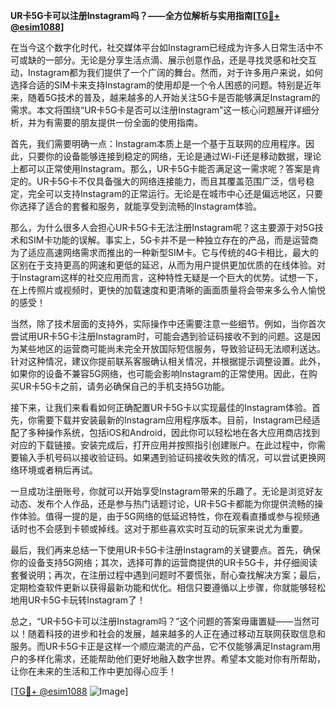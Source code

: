 **UR卡5G卡可以注册Instagram吗？——全方位解析与实用指南[[TG💪+ @esim1088](https://t.me/s/esim1088)]**

在当今这个数字化时代，社交媒体平台如Instagram已经成为许多人日常生活中不可或缺的一部分。无论是分享生活点滴、展示创意作品，还是寻找灵感和社交互动，Instagram都为我们提供了一个广阔的舞台。然而，对于许多用户来说，如何选择合适的SIM卡来支持Instagram的使用却是一个令人困惑的问题。特别是近年来，随着5G技术的普及，越来越多的人开始关注5G卡是否能够满足Instagram的需求。本文将围绕“UR卡5G卡是否可以注册Instagram”这一核心问题展开详细分析，并为有需要的朋友提供一份全面的使用指南。

首先，我们需要明确一点：Instagram本质上是一个基于互联网的应用程序。因此，只要你的设备能够连接到稳定的网络，无论是通过Wi-Fi还是移动数据，理论上都可以正常使用Instagram。那么，UR卡5G卡能否满足这一需求呢？答案是肯定的。UR卡5G卡不仅具备强大的网络连接能力，而且其覆盖范围广泛，信号稳定，完全可以支持Instagram的正常运行。无论是在城市中心还是偏远地区，只要你选择了适合的套餐和服务，就能享受到流畅的Instagram体验。

那么，为什么很多人会担心UR卡5G卡无法注册Instagram呢？这主要源于对5G技术和SIM卡功能的误解。事实上，5G卡并不是一种独立存在的产品，而是运营商为了适应高速网络需求而推出的一种新型SIM卡。它与传统的4G卡相比，最大的区别在于支持更高的网速和更低的延迟，从而为用户提供更加优质的在线体验。对于Instagram这样的社交应用而言，这种特性无疑是一个巨大的优势。试想一下，在上传照片或视频时，更快的加载速度和更清晰的画面质量将会带来多么令人愉悦的感受！

当然，除了技术层面的支持外，实际操作中还需要注意一些细节。例如，当你首次尝试用UR卡5G卡注册Instagram时，可能会遇到验证码接收不到的问题。这是因为某些地区的运营商可能尚未完全开放国际短信服务，导致验证码无法顺利送达。针对这种情况，建议你提前联系客服确认相关情况，并根据提示调整设置。此外，如果你的设备不兼容5G网络，也可能会影响Instagram的正常使用。因此，在购买UR卡5G卡之前，请务必确保自己的手机支持5G功能。

接下来，让我们来看看如何正确配置UR卡5G卡以实现最佳的Instagram体验。首先，你需要下载并安装最新的Instagram应用程序版本。目前，Instagram已经适配了多种操作系统，包括iOS和Android，因此你可以轻松地在各大应用商店找到对应的下载链接。安装完成后，打开应用并按照指引创建账户。在此过程中，你需要输入手机号码以接收验证码。如果遇到验证码接收失败的情况，可以尝试更换网络环境或者稍后再试。

一旦成功注册账号，你就可以开始享受Instagram带来的乐趣了。无论是浏览好友动态、发布个人作品，还是参与热门话题讨论，UR卡5G卡都能为你提供流畅的操作体验。值得一提的是，由于5G网络的低延迟特性，你在观看直播或参与视频通话时也不会感到卡顿或掉线。这对于那些喜欢实时互动的玩家来说尤为重要。

最后，我们再来总结一下使用UR卡5G卡注册Instagram的关键要点。首先，确保你的设备支持5G网络；其次，选择可靠的运营商提供的UR卡5G卡，并仔细阅读套餐说明；再次，在注册过程中遇到问题时不要慌张，耐心查找解决方案；最后，定期检查软件更新以获得最新功能和优化。相信只要遵循以上步骤，你就能够轻松地用UR卡5G卡玩转Instagram了！

总之，“UR卡5G卡可以注册Instagram吗？”这个问题的答案毋庸置疑——当然可以！随着科技的进步和社会的发展，越来越多的人正在通过移动互联网获取信息和服务。而UR卡5G卡正是这样一个顺应潮流的产品，它不仅能够满足Instagram用户的多样化需求，还能帮助他们更好地融入数字世界。希望本文能对你有所帮助，让你在未来的生活和工作中更加得心应手！

[[TG💪+ @esim1088](https://t.me/s/esim1088) ![Image](https://i.postimg.cc/4NQfJmqS/Snipaste-2025-05-13-00-14-12.png)]